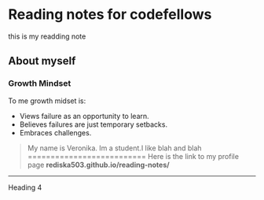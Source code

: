 # Reading notes for codefellows
this is my readding note
## About myself

### Growth Mindset
 To me growth midset is:
 - Views failure as an opportunity to learn.
 - Believes failures are just temporary setbacks.
 - Embraces challenges.




> My name is Veronika. Im a student.I like blah and blah
==========================
Here is the link to my profile page 
**rediska503.github.io/reading-notes/**
-----------------------------
Heading 4
